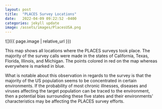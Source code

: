 ```yaml
---
layout: post
title:  "PLACES Survey Locations"
date:   2022-04-09 09:22:52 -0400
categories: jekyll update
image: /assets/images/PlacesUSA.png
---
```


![]({{ page.image | relative_url }})

This map shows all locations where the PLACES surveys took place. The majority of the survey calls were made in the states of California, Texas, Florida, Illinois, and Michigan. The points colored in red on the map whereas everywhere is marked in blue.

What is notable about this observation in regards to the survey is that the majority of the US population seems to be concentrated in certain environments. If the probability of most chronic illnesses, diseases and viruses affecting the target population can be traced to the environment, then a potential bias surrounding these five states and their environments' characteristics may be affecting the PLACES survey efforts.